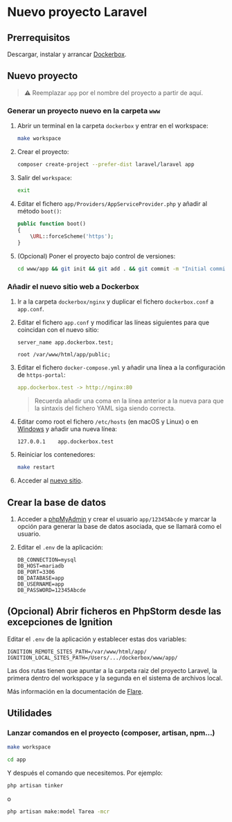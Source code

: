 # Nuevo proyecto Laravel

## Prerrequisitos

Descargar, instalar y arrancar [Dockerbox](https://github.com/ijaureguialzo/dockerbox).

## Nuevo proyecto

> :warning: Reemplazar `app` por el nombre del proyecto a partir de aquí.

### Generar un proyecto nuevo en la carpeta `www`

1. Abrir un terminal en la carpeta `dockerbox` y entrar en el workspace:

    ```bash
    make workspace
    ```

2. Crear el proyecto:

    ```bash
    composer create-project --prefer-dist laravel/laravel app
    ```

3. Salir del `workspace`:

    ```bash
    exit
    ```

4. Editar el fichero `app/Providers/AppServiceProvider.php` y añadir al método `boot()`:

    ```php
    public function boot()
    {
        \URL::forceScheme('https');
    }    
    ```

5. (Opcional) Poner el proyecto bajo control de versiones:

    ```bash
    cd www/app && git init && git add . && git commit -m "Initial commit" && cd ../..
    ```

### Añadir el nuevo sitio web a Dockerbox

1. Ir a la carpeta `dockerbox/nginx` y duplicar el fichero `dockerbox.conf` a `app.conf`.

2. Editar el fichero `app.conf` y modificar las líneas siguientes para que coincidan con el nuevo sitio:

   ```text
   server_name app.dockerbox.test;
   ```

   ```text
   root /var/www/html/app/public;
   ```

3. Editar el fichero `docker-compose.yml` y añadir una línea a la configuración de `https-portal`:

   ```yml
   app.dockerbox.test -> http://nginx:80
   ```

   > Recuerda añadir una coma en la línea anterior a la nueva para que la sintaxis del fichero YAML siga siendo correcta.

4. Editar como root el fichero `/etc/hosts` (en macOS y Linux) o
   en [Windows](https://www.adslzone.net/esenciales/windows-10/editar-archivo-host/) y añadir una nueva línea:

   ```text
   127.0.0.1    app.dockerbox.test
   ```

5. Reiniciar los contenedores:

    ```bash
    make restart
    ```

6. Acceder al [nuevo sitio](https://app.dockerbox.test).

## Crear la base de datos

1. Acceder a [phpMyAdmin](https://phpmyadmin.dockerbox.test) y crear el usuario `app/12345Abcde` y marcar la opción para
   generar la base de datos asociada, que se llamará como el usuario.

2. Editar el `.env` de la aplicación:

    ```dotenv
    DB_CONNECTION=mysql
    DB_HOST=mariadb
    DB_PORT=3306
    DB_DATABASE=app
    DB_USERNAME=app
    DB_PASSWORD=12345Abcde
    ```

## (Opcional) Abrir ficheros en PhpStorm desde las excepciones de Ignition

Editar el `.env` de la aplicación y establecer estas dos variables:

```dotenv
IGNITION_REMOTE_SITES_PATH=/var/www/html/app/
IGNITION_LOCAL_SITES_PATH=/Users/.../dockerbox/www/app/
```

Las dos rutas tienen que apuntar a la carpeta raiz del proyecto Laravel, la primera dentro del workspace y la segunda en
el sistema de archivos local.

Más información en la documentación de [Flare](https://flareapp.io/docs/ignition-for-laravel/configuration).

## Utilidades

### Lanzar comandos en el proyecto (composer, artisan, npm...)

```bash
make workspace

cd app
```

Y después el comando que necesitemos. Por ejemplo:

```bash
php artisan tinker
```

o

```bash
php artisan make:model Tarea -mcr
```
